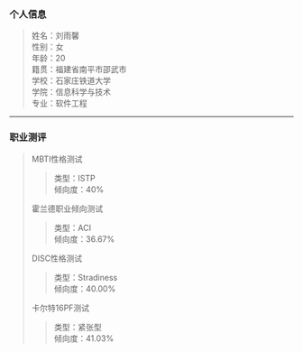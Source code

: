 ### 个人信息
> 姓名：刘雨馨  
> 性别：女  
> 年龄：20  
> 籍贯：福建省南平市邵武市  
> 学校：石家庄铁道大学  
> 学院：信息科学与技术  
> 专业：软件工程  
----
### 职业测评
> MBTI性格测试
> > 类型：ISTP  
> > 倾向度：40%  
> 
> 霍兰德职业倾向测试
> > 类型：ACI  
> > 倾向度：36.67%  
> 
> DISC性格测试
> > 类型：Stradiness  
> > 倾向度：40.00%  
> 
> 卡尔特16PF测试
> > 类型：紧张型  
> > 倾向度：41.03%  


